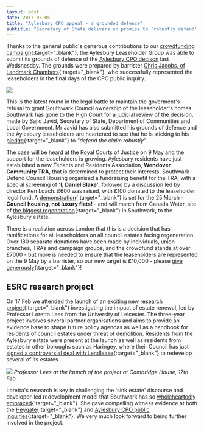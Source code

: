 ```yaml
---
layout: post
date: 2017-03-05
title: "Aylesbury CPO appeal - a grounded defence"
subtitle: "Secretary of State delivers on promise to 'robustly defend' his decision against Southwark's appeal"
---
```

Thanks to the general public's generous contributions to our [crowdfunding campaign](https://www.gofundme.com/aylesbury-the-right-to-a-community-2uefgf2s){:target="_blank"}, the Aylesbury Leaseholder Group was able to submit its grounds of defence of the [Aylesbury CPO decison](http://35percent.org/2016-09-18-aylesbury-compulsory-purchase-order-rejected/) last Wedsnesday.  The grounds were prepared by barrister [Chris Jacobs, of Landmark Chambers](http://www.landmarkchambers.co.uk/christopher_jacobs){:target="_blank"}, who successfully represented the leaseholders in the final days of the CPO public inquiry.

![](http://35percent.org/img/gofundmemarch.png)

This is the latest round in the legal battle to maintain the goverment's refusal to grant Southwark Council ownership of the leaseholder's homes.  Southwark has gone to the High Court for a judicial review of the decision, made by Sajid Javid, Secretary of State, Department of Communities and Local Government. Mr Javid has also submitted his grounds of defence and the Aylesbury leaseholders are heartened to see that he is sticking to his [pledge](http://35percent.org/img/SoSresponsetoLbC.pdf){:target="_blank"} to _"defend the claim robustly"_.

The case will be heard at the Royal Courts of Justice on 9 May and the support for the leaseholders is growing. Aylesbury residents have just established a new Tenants and Residents Association, __Wendover Community TRA__, that is determined to protect their interests.  Southwark Defend Council Housing organised a fundraising benefit for the TRA, with a special screening of __'I, Daniel Blake'__, followed by a discussion led by director Ken Loach. £600 was raised, with £100 donated to the leaseholder legal fund. A 
[demonstration](https://gallery.mailchimp.com/cb39db56cab07dad23385b7eb/files/26eb3e2e-2b6a-47ee-adf7-54a8a9baa8cc/southwarkDCH_demo_25March2017_A6_2pp_web_4133_.pdf){:target="_blank"} is set for the 25 March  - __Council housing, not luxury flats!__ - and will march from Canada Water, site of [the biggest regeneration](http://35percent.org/canada-water/){:target="_blank"} in Southwark, to the Aylesbury estate. 

There is a realistion across London that this is a decision that has ramifications for all leaseholders on all council estates facing regeneration. Over 180 separate donations have been made by individuals, union branches, TRAs and campaign groups, and the crowdfund stands at over £7000 - but more is needed to ensure that the leaseholders are represented on the 9 May by a barrister, so our new target is £10,000 - please [give generously](https://www.gofundme.com/aylesbury-the-right-to-a-community-2uefgf2s){:target="_blank"}!

## ESRC research project 
On 17 Feb we attended the launch of an exciting new [research project](http://gtr.rcuk.ac.uk/projects?ref=ES%2FN015053%2F1){:target="_blank"} investigating the impact of estate renewal, led by Professor Loretta Lees from the University of Leicester. The three-year project involves several partner organisations and aims to provide an evidence base to shape future policy agendas as well as a handbook for residents of council estates under threat of demolition. Residents from the Aylesbury estate were present at the launch as well as residents from estates in other boroughs such as Haringey, where their Council has just [signed a controversial deal with Lendlease](http://www.standard.co.uk/news/politics/2bn-selloff-of-haringey-council-property-will-force-out-families-and-destroy-community-a3480646.html){:target="_blank"} to redevelop several of its estates.

![](http://35percent.org/img/lorettacambridgehouse.jpg)
*Professor Lees at the launch of the project at Cambridge House, 17th Feb*

Loretta's research is key in challenging the 'sink estate' discourse and developer-led redevelopment model that Southwark has so [wholeheartedly embraced](http://www.progressonline.org.uk/2016/01/14/camerons-has-much-to-learn-on-housing/){:target="_blank"}. She gave compelling witness evidence at both the [Heygate](http://35percent.org/2013-07-18-regeneration-branded-miserable-failure-at-cpo-public-inquiry/){:target="_blank"} and [Aylesbury CPO public inquiries](http://35percent.org/2015-05-02-aylesbury-estate-compulsory-purchase-order-public-inquiry/){:target="_blank"}. We very much look forward to being further involved in the project. 



